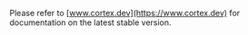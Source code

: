 Please refer to [www.cortex.dev](https://www.cortex.dev) for documentation on the latest stable version.
